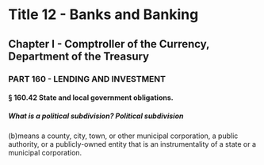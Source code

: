 
# Title 12 - Banks and Banking
## Chapter I - Comptroller of the Currency, Department of the Treasury
### PART 160 - LENDING AND INVESTMENT
#### § 160.42 State and local government obligations.
##### What is a political subdivision? Political subdivision

(b)means a county, city, town, or other municipal corporation, a public authority, or a publicly-owned entity that is an instrumentality of a state or a municipal corporation.
